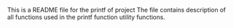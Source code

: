 This is a README file for the printf of project
The file contains description of all functions used in the printf function
utility functions.
